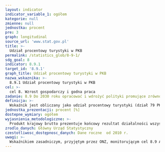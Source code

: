 ```yaml
---
layout: indicator
indicator_variable_1: ogółem
kategorie: null
zmienne: null
jednostka: procent
pre: 3
graph: longitudinal
source_url: 'www.stat.gov.pl'
title: >-
  Udział procentowy turystyki w PKB
permalink: /statistics_glob/8-9-1/
sdg_goal: 8
indicator: 8.9.1
target_id: '8.9.1'
graph_title: Udział procentowy turystyki w PKB
nazwa_wskaznika: >-
  8.9.1 Udział procentowy turystyki w PKB
cel: >-
  cel 8. Wzrost gospodarczy i godna praca
zadanie: 8.9 Do 2030 roku opracować i wdrożyć polityki promujące zrównoważoną turystykę, która tworzy miejsca pracy oraz promuje lokalną kulturę i produkty
definicja: >-
  Wskaźnik jest obliczany jako udział procentowy turystyki (dział 79 PKD 2007 "Działalność organizatorów turystyki, pośredników i agentów turystycznych oraz pozostała działalność usługowa w zakresie rezerwcji i działalności z nią związane") w relacji do PKB.
jednostka_prezentacji: procent [%]
dostepne_wymiary: ogółem
wyjasnienia_metodologiczne: >-
  Produkt krajowy brutto prezentuje końcowy rezultat działalności wszystkich podmiotów gospodarki narodowej w danym roku. Wartość PKB można obliczyć na trzy sposoby: - od strony tworzenia jest ona równa wartości dodanej wszystkich sektorów instytucjonalnych lub wszystkich sekcji Polskiej Klasyfikacji Działalności (PKD) krajowych jednostek produkcyjnych powiększonej o podatki od produktów i pomniejszonej o dotacje do produktów, - od strony rozdysponowania PKB obliczany jest jako suma popytu krajowego, tj. spożycia i akumulacji oraz salda wymiany produktów z zagranicą, - jako sumę rozchodów na rachunku tworzenia dochodów gospodarki ogółem (a więc koszty związane z zatrudnieniem, podatki związane z produkcją i importem pomniejszone o dotacje, nadwyżka operacyjna brutto oraz dochód mieszany gospodarki ogółem).Produkt krajowy brutto jest liczony zgodnie z obowiązującymi w krajach Unii Europejskiej zasadami Europejskiego Systemu Rachunków Narodowych i Regionalnych (ESA 2010) oraz zaleceniami Eurostatu.
zrodlo_danych: Główny Urząd Statystyczny
czestotliwosc_dostępnosc_danych: Dane roczne  od 2010 r.
uwagi: >-
  Wskaźnikiem zasadniczym, przyjętym przez ONZ, monitorującym cel 8.9 Agendy 2030 jest wskaźnik 8.9.1 Bezpośredni udział turystyki w PKB jako procent PKB ogółem oraz wyrażony w tempie wzrostu.
---
```

